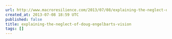 ```yaml
---
url: http://www.macroresilience.com/2013/07/08/explaining-the-neglect-of-doug-engelbarts-vision/
created_at: 2013-07-08 18:59 UTC
published: false
title: explaining-the-neglect-of-doug-engelbarts-vision
tags: []
---
```



